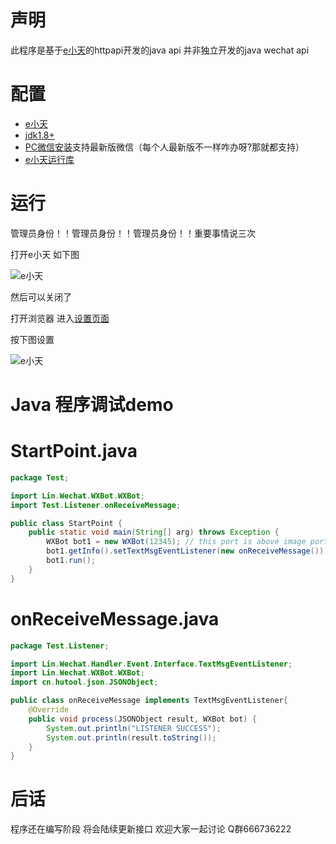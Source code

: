 # 声明
此程序是基于[e小天](https://www.wxext.cn "e小天")的httpapi开发的java api
并非独立开发的java wechat api

# 配置
+ [e小天](https://www.wxext.cn/app/install.html "安装e小天")
+ [jdk1.8+](https://www.oracle.com/java/technologies/ "Java")
+ [PC微信安装](https://pc.weixin.qq.com/ "微信 PC 版")支持最新版微信（每个人最新版不一样咋办呀?那就都支持）
+ [e小天运行库](https://www.wxext.cn/app/install.html "")

# 运行
管理员身份！！管理员身份！！管理员身份！！重要事情说三次

打开e小天 如下图

![e小天](https://raw.githubusercontent.com/wxext/JavaDemo/master/image/1.png)

然后可以关闭了

打开浏览器 进入[设置页面](https://www.wxext.cn/app/settings.html "")

按下图设置

![e小天](https://raw.githubusercontent.com/wxext/JavaDemo/master/image/2.png)

# Java 程序调试demo

# StartPoint.java
```java
package Test;

import Lin.Wechat.WXBot.WXBot;
import Test.Listener.onReceiveMessage;

public class StartPoint {
	public static void main(String[] arg) throws Exception {
		WXBot bot1 = new WXBot(12345); // this port is above image port1
		bot1.getInfo().setTextMsgEventListener(new onReceiveMessage());
		bot1.run();
	}
}
```

# onReceiveMessage.java
```java
package Test.Listener;

import Lin.Wechat.Handler.Event.Interface.TextMsgEventListener;
import Lin.Wechat.WXBot.WXBot;
import cn.hutool.json.JSONObject;

public class onReceiveMessage implements TextMsgEventListener{
	@Override
	public void process(JSONObject result, WXBot bot) {
		System.out.println("LISTENER SUCCESS");
		System.out.println(result.toString());
	}	
}
```

# 后话
程序还在编写阶段 将会陆续更新接口 欢迎大家一起讨论 Q群666736222
